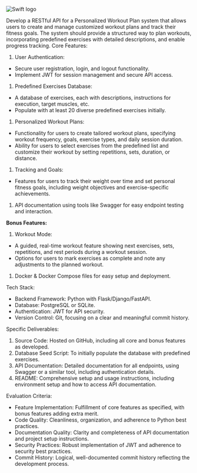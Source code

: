 ﻿![Swift logo](Aspose.Words.5a6036e6-5424-41dd-96b9-ad6091c2df34.001.png)

Develop a RESTful API for a Personalized Workout Plan system that allows users to create and manage customized workout plans and track their fitness goals. The system should provide a structured way to plan workouts, incorporating predefined exercises with detailed descriptions, and enable progress tracking.
Core Features:

1. User Authentication:
- Secure user registration, login, and logout functionality.
- Implement JWT for session management and secure API access.
1. Predefined Exercises Database:
- A database of exercises, each with descriptions, instructions for execution, target muscles, etc.
- Populate with at least 20 diverse predefined exercises initially.
1. Personalized Workout Plans:
- Functionality for users to create tailored workout plans, specifying workout frequency, goals, exercise types, and daily session duration.
- Ability for users to select exercises from the predefined list and customize their workout by setting repetitions, sets, duration, or distance.
1. Tracking and Goals:
- Features for users to track their weight over time and set personal fitness goals, including weight objectives and exercise-specific achievements.
1. API documentation using tools like Swagger for easy endpoint testing and interaction.


**Bonus Features:**

1. Workout Mode:
- A guided, real-time workout feature showing next exercises, sets, repetitions, and rest periods during a workout session.
- Options for users to mark exercises as complete and note any adjustments to the planned workout.
1. Docker & Docker Compose files for easy setup and deployment.






Tech Stack:

- Backend Framework: Python with Flask/Django/FastAPI.
- Database: PostgreSQL or SQLite.
- Authentication: JWT for API security.
- Version Control: Git, focusing on a clear and meaningful commit history.

Specific Deliverables:

1. Source Code: Hosted on GitHub, including all core and bonus features as developed.
1. Database Seed Script: To initially populate the database with predefined exercises.
1. API Documentation: Detailed documentation for all endpoints, using Swagger or a similar tool, including authentication details.
1. README: Comprehensive setup and usage instructions, including environment setup and how to access API documentation.

Evaluation Criteria:

- Feature Implementation: Fulfillment of core features as specified, with bonus features adding extra merit.
- Code Quality: Cleanliness, organization, and adherence to Python best practices.
- Documentation Quality: Clarity and completeness of API documentation and project setup instructions.
- Security Practices: Robust implementation of JWT and adherence to security best practices.
- Commit History: Logical, well-documented commit history reflecting the development process.

